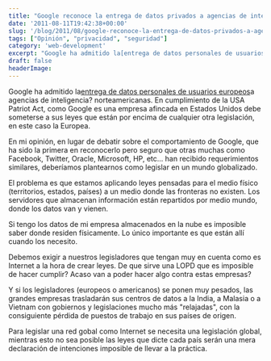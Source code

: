 ```yaml
---
title: "Google reconoce la entrega de datos privados a agencias de inteligencia"
date: '2011-08-11T19:42:38+00:00'
slug: '/blog/2011/08/google-reconoce-la-entrega-de-datos-privados-a-agencias-de-inteligencia'
tags: ["Opinión", "privacidad", "seguridad"]
category: 'web-development'
excerpt: "Google ha admitido la[entrega de datos personales de usuarios europeos]("
draft: false
headerImage: 
---
```

Google ha admitido la[entrega de datos personales de usuarios europeos](http://alt1040.com/2011/08/google-primera-compania-en-admitir-la-entrega-de-datos-de-sus-usuarios-europeos-a-las-agencias-de-inteligencia-de-estados-unidos)a agencias de inteligencia? norteamericanas. En cumplimiento de la USA Patriot Act, como Google es una empresa afincada en Estados Unidos debe someterse a sus leyes que están por encima de cualquier otra legislación, en este caso la Europea.

En mi opinión, en lugar de debatir sobre el comportamiento de Google, que ha sido la primera en reconocerlo pero seguro que otras muchas como Facebook, Twitter, Oracle, Microsoft, HP, etc... han recibido requerimientos similares, deberíamos plantearnos como legislar en un mundo globalizado.

El problema es que estamos aplicando leyes pensadas para el medio físico (territorios, estados, países) a un medio donde las fronteras no existen. Los servidores que almacenan información están repartidos por medio mundo, donde los datos van y vienen.

Si tengo los datos de mi empresa almacenados en la nube es imposible saber donde residen físicamente. Lo único importante es que están allí cuando los necesito.

Debemos exigir a nuestros legisladores que tengan muy en cuenta como es Internet a la hora de crear leyes. De que sirve una LOPD que es imposible de hacer cumplir? Acaso van a poder hacer algo contra estas empresas?

Y si los legisladores (europeos o americanos) se ponen muy pesados, las grandes empresas trasladarán sus centros de datos a la India, a Malasia o a Vietnam con gobiernos y legislaciones mucho más "relajadas", con la consiguiente pérdida de puestos de trabajo en sus países de origen.

Para legislar una red gobal como Internet se necesita una legislación global, mientras esto no sea posible las leyes que dicte cada país serán una mera declaración de intenciones imposible de llevar a la práctica.

